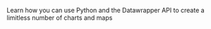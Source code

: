 Learn how you can use Python and the Datawrapper API to create a limitless number of charts and maps

